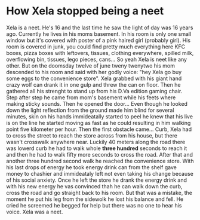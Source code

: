 # How Xela stopped being a neet
Xela is a neet. He's 16 and the last time he saw the light of day was 16 years ago. Currently he lives in his moms basement. In his room is only one small window but it's covered with poster of a pink haired girl (probably girl). His room is covered in junk, you could find pretty much everything here KFC boxes, pizza boxes with leftovers, tissues, clothing everywhere, spilled milk, overflowing bin, tissues, lego pieces, cans... So yeah Xela is neet like any other. But on the doomsday twelve of june tweny twenytwo his mom descended to his room and said with her godly voice: "hey Xela go buy some eggs to the convenience store". Xela grabbed with his giant hand crazy wolf can drank it in one gulp and threw the can on floor. Then he gathered all his strenght to stand up from his D.Va edition gaming chair. Step after step he came from mom's basement while his feets where making sticky sounds. Then he opened the door... Even though he looked down the light reflection from the ground made him blind for several minutes, skin on his hands immideatally started to peel he knew that his live is on the line he started moving as fast as he could resulting in him walking point five kilometer per hour. Then the first obstacle came... Curb, Xela had to cross the street to reach the store across from his house, but there wasn't crosswalk anywhere near. Luckily 40 meters along the road there was lowerd curb he had to walk whole **three hundred** seconds to reach it and then he had to walk fifty more seconds to cross the road. After that and another three hundred second walk he reached the convenience store. With his last drops of energy he took energy drink can from the shelf gave money to chashier and immideataly left not even taking his change because of his social anxiety. Once he left the store he drank the energy drink and with his new energy he vas convinced thah he can walk down the curb, cross the road and go straight back to his room. But that was a mistake, the moment he put his leg from the sidewolk he lost his balance and fell. He cried he screemed he begged for help but there was no one to hear his voice. Xela was a neet.